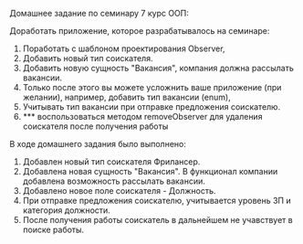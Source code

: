 Домашнее задание по семинару 7 курс ООП:

Доработать приложение, которое разрабатывалось на семинаре:
1. Поработать с шаблоном проектирования Observer,
2. Добавить новый тип соискателя.
3. Добавить новую сущность "Вакансия", компания должна рассылать вакансии.
4. Только после этого вы можете усложнить ваше приложение (при желании), например, добавить тип вакансии (enum),
5. Учитывать тип вакансии при отправке предложения соискателю.
6.  *** воспользоваться методом removeObserver для удаления соискателя после получения работы

В ходе домашнего задания было выполнено:
1.  Добавлен новый тип соискателя Фрилансер.
2.  Добавлена новая сущность "Вакансия". В функционал компании добавлена возможность рассылать вакансии.
3.  Добавлено новое поле соискателя - Должность.
4.  При отправке предложения соискателю, учитывается уровень ЗП и категория должности.
5.  После получения работы соискатель в дальнейшем не учавствует в поиске работы.
